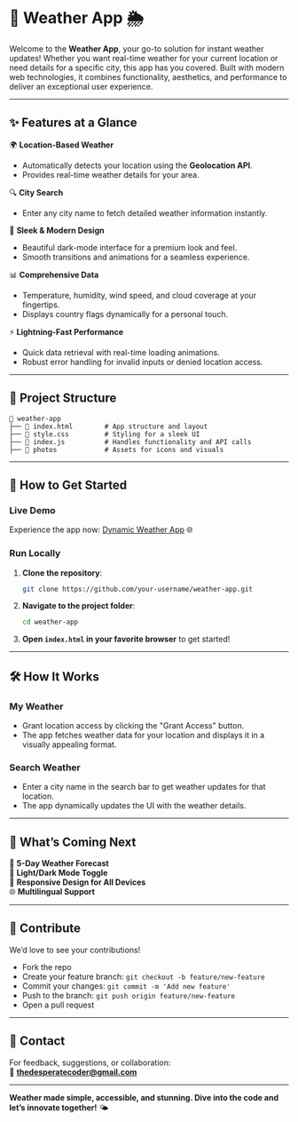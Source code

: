 # 🌟 Weather App 🌦️  

Welcome to the **Weather App**, your go-to solution for instant weather updates! Whether you want real-time weather for your current location or need details for a specific city, this app has you covered. Built with modern web technologies, it combines functionality, aesthetics, and performance to deliver an exceptional user experience.  

---

## ✨ Features at a Glance  

🌍 **Location-Based Weather**  
- Automatically detects your location using the **Geolocation API**.  
- Provides real-time weather details for your area.  

🔍 **City Search**  
- Enter any city name to fetch detailed weather information instantly.  

🎨 **Sleek & Modern Design**  
- Beautiful dark-mode interface for a premium look and feel.  
- Smooth transitions and animations for a seamless experience.  

📊 **Comprehensive Data**  
- Temperature, humidity, wind speed, and cloud coverage at your fingertips.  
- Displays country flags dynamically for a personal touch.  

⚡ **Lightning-Fast Performance**  
- Quick data retrieval with real-time loading animations.  
- Robust error handling for invalid inputs or denied location access.  

---

## 📂 Project Structure  

```
📁 weather-app  
├── 📄 index.html        # App structure and layout  
├── 📄 style.css         # Styling for a sleek UI  
├── 📄 index.js          # Handles functionality and API calls  
├── 📁 photos            # Assets for icons and visuals  
```

---

## 🚀 How to Get Started  

### **Live Demo**  
Experience the app now: [Dynamic Weather App](https://dynamic-weather-app-desperatecoder.netlify.app/) 🌐  

### **Run Locally**  
1. **Clone the repository**:  
   ```bash  
   git clone https://github.com/your-username/weather-app.git  
   ```  

2. **Navigate to the project folder**:  
   ```bash  
   cd weather-app  
   ```  

3. **Open `index.html` in your favorite browser** to get started!  

---

## 🛠️ How It Works  

### **My Weather**  
- Grant location access by clicking the "Grant Access" button.  
- The app fetches weather data for your location and displays it in a visually appealing format.  

### **Search Weather**  
- Enter a city name in the search bar to get weather updates for that location.  
- The app dynamically updates the UI with the weather details.  

---

## 🌈 What’s Coming Next  

🚀 **5-Day Weather Forecast**  
🌟 **Light/Dark Mode Toggle**  
📱 **Responsive Design for All Devices**  
🌐 **Multilingual Support**  

---

## 🤝 Contribute  

We’d love to see your contributions!  
- Fork the repo  
- Create your feature branch: `git checkout -b feature/new-feature`  
- Commit your changes: `git commit -m 'Add new feature'`  
- Push to the branch: `git push origin feature/new-feature`  
- Open a pull request  

---

## 📧 Contact  

For feedback, suggestions, or collaboration:  
📩 **thedesperatecoder@gmail.com**  

---

**Weather made simple, accessible, and stunning. Dive into the code and let’s innovate together!** 🌤️  
